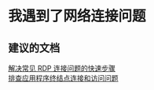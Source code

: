 <properties 
    pageTitle="I have network connectivity problems"
    description="我遇到了网络连接问题"
    service="microsoft.classiccompute"
    resource="virtualmachines"
    authors="kasparks"
    displayOrder="9"
    selfHelpType="resource"
    supportTopicIds=""
    resourceTags="windows, linux, windowsSQL"   
    productPesIds=""
    cloudEnvironments="public" 
/>
    

# 我遇到了网络连接问题


## **建议的文档**
[解决常见 RDP 连接问题的快速步骤 ](http://go.microsoft.com/fwlink/?LinkID=690601) <br>
[排查应用程序终结点连接和访问问题](http://go.microsoft.com/fwlink/?LinkId=698283)
 



<!--HONumber=Jul16_HO3-->


